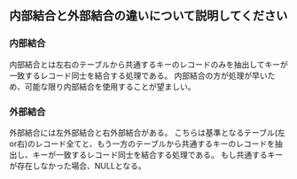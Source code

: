 ## 内部結合と外部結合の違いについて説明してください
### 内部結合
内部結合とは左右のテーブルから共通するキーのレコードのみを抽出してキーが一致するレコード同士を結合する処理である。
内部結合の方が処理が早いため、可能な限り内部結合を使用することが望ましい。

### 外部結合
外部結合には左外部結合と右外部結合がある。
こちらは基準となるテーブル(左or右)のレコード全てと、もう一方のテーブルから共通するキーのレコードを抽出し、キーが一致するレコード同士を結合する処理である。
もし共通するキーが存在しなかった場合、NULLとなる。